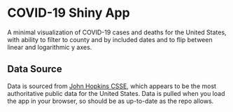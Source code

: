 # COVID-19 Shiny App

A minimal visualization of COVID-19 cases and deaths for the United States, with ability to filter to county and by included dates and to flip between linear and logarithmic y axes. 

## Data Source

Data is sourced from [John Hopkins CSSE](https://github.com/CSSEGISandData/COVID-19), which appears to be the most authoritative public data for the United States. Data is pulled when you load the app in your browser, so should be as up-to-date as the repo allows.
